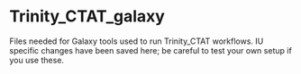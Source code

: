 # Trinity_CTAT_galaxy
Files needed for Galaxy tools used to run Trinity_CTAT workflows.
IU specific changes have been saved here; be careful to test your own setup if you use these.